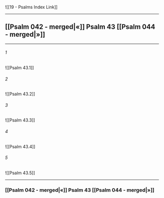 ![[19 - Psalms Index Link]]

---
##  [[Psalm 042 - merged|«]] Psalm 43 [[Psalm 044 - merged|»]]

---

###### 1
![[Psalm 43.1]] 

###### 2
![[Psalm 43.2]] 

###### 3
![[Psalm 43.3]] 

###### 4
![[Psalm 43.4]]

###### 5 
![[Psalm 43.5]] 


---
###  [[Psalm 042 - merged|«]] Psalm 43 [[Psalm 044 - merged|»]]